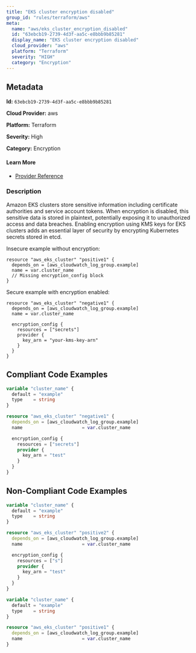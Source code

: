 ```yaml
---
title: "EKS cluster encryption disabled"
group_id: "rules/terraform/aws"
meta:
  name: "aws/eks_cluster_encryption_disabled"
  id: "63ebcb19-2739-4d3f-aa5c-e8bbb9b85281"
  display_name: "EKS cluster encryption disabled"
  cloud_provider: "aws"
  platform: "Terraform"
  severity: "HIGH"
  category: "Encryption"
---
```

## Metadata

**Id:** `63ebcb19-2739-4d3f-aa5c-e8bbb9b85281`

**Cloud Provider:** aws

**Platform:** Terraform

**Severity:** High

**Category:** Encryption

#### Learn More

 - [Provider Reference](https://registry.terraform.io/providers/hashicorp/aws/latest/docs/resources/eks_cluster#encryption_config)

### Description

 Amazon EKS clusters store sensitive information including certificate authorities and service account tokens. When encryption is disabled, this sensitive data is stored in plaintext, potentially exposing it to unauthorized access and data breaches. Enabling encryption using KMS keys for EKS clusters adds an essential layer of security by encrypting Kubernetes secrets stored in etcd.

Insecure example without encryption:
```
resource "aws_eks_cluster" "positive1" {
  depends_on = [aws_cloudwatch_log_group.example]
  name = var.cluster_name
  // Missing encryption_config block
}
```

Secure example with encryption enabled:
```
resource "aws_eks_cluster" "negative1" {
  depends_on = [aws_cloudwatch_log_group.example]
  name = var.cluster_name

  encryption_config {
    resources = ["secrets"]
    provider {
      key_arn = "your-kms-key-arn"
    }
  }
}
```


## Compliant Code Examples
```terraform
variable "cluster_name" {
  default = "example"
  type    = string
}

resource "aws_eks_cluster" "negative1" {
  depends_on = [aws_cloudwatch_log_group.example]
  name                      = var.cluster_name

  encryption_config {
    resources = ["secrets"]
    provider {
      key_arn = "test"
    }
  }
}

```
## Non-Compliant Code Examples
```terraform
variable "cluster_name" {
  default = "example"
  type    = string
}

resource "aws_eks_cluster" "positive2" {
  depends_on = [aws_cloudwatch_log_group.example]
  name                      = var.cluster_name

  encryption_config {
    resources = ["s"]
    provider {
      key_arn = "test"
    }
  }
}

```

```terraform
variable "cluster_name" {
  default = "example"
  type    = string
}

resource "aws_eks_cluster" "positive1" {
  depends_on = [aws_cloudwatch_log_group.example]
  name                      = var.cluster_name
}

```